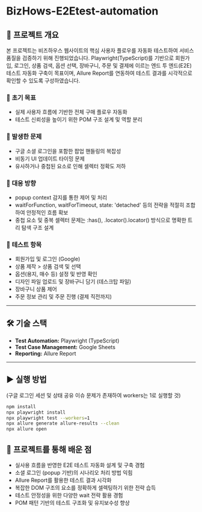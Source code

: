 # BizHows-E2Etest-automation 

## 📌 프로젝트 개요  
본 프로젝트는 비즈하우스 웹사이트의 핵심 사용자 플로우를 자동화 테스트하여 서비스 품질을 검증하기 위해 진행되었습니다.
Playwright(TypeScript)를 기반으로 회원가입, 로그인, 상품 검색, 옵션 선택, 장바구니, 주문 및 결제에 이르는 엔드 투 엔드(E2E) 테스트 자동화 구축이 목표이며,
Allure Report를 연동하여 테스트 결과를 시각적으로 확인할 수 있도록 구성하였습니다.

### 🔹 **초기 목표**  
- 실제 사용자 흐름에 기반한 전체 구매 플로우 자동화
- 테스트 신뢰성을 높이기 위한 POM 구조 설계 및 역할 분리

### 🔹 **발생한 문제**  
- 구글 소셜 로그인을 포함한 팝업 핸들링의 복잡성
- 비동기 UI 업데이트 타이밍 문제
- 유사하거나 중첩된 요소로 인해 셀렉터 정확도 저하

### 🔹 **대응 방향**  
- popup context 감지를 통한 제어 및 처리
- waitForFunction, waitForTimeout, state: 'detached' 등의 전략을 적절히 조합하여 안정적인 흐름 확보
- 중첩 요소 및 중복 셀렉터 문제는 :has(), .locator().locator() 방식으로 명확한 트리 탐색 구조 설계

### 🔹 **테스트 항목**  
- 회원가입 및 로그인 (Google)
- 상품 제작 > 상품 검색 및 선택
- 옵션(용지, 매수 등) 설정 및 반영 확인
- 디자인 파일 업로드 및 장바구니 담기 (데스크탑 파일)
- 장바구니 상품 제어
- 주문 정보 관리 및 주문 진행 (결제 직전까지)
---

## 🛠️ 기술 스택  
- **Test Automation:** Playwright (TypeScript)
- **Test Case Management:** Google Sheets  
- **Reporting:** Allure Report  

---

## ▶️ 실행 방법  
(구글 로그인 세션 및 상태 공유 이슈 문제가 존재하여 workers는 1로 실행할 것)

```sh
npm install
npx playwright install
npx playwright test --workers=1
npx allure generate allure-results --clean
npx allure open
```


## 📌 프로젝트를 통해 배운 점
- 실사용 흐름을 반영한 E2E 테스트 자동화 설계 및 구축 경험
- 소셜 로그인 (popup 기반)의 시나리오 처리 방법 익힘
- Allure Report를 활용한 테스트 결과 시각화
- 복잡한 DOM 구조의 요소를 정확하게 셀렉팅하기 위한 전략 습득
- 테스트 안정성을 위한 다양한 wait 전략 활용 경험
- POM 패턴 기반의 테스트 구조화 및 유지보수성 향상

